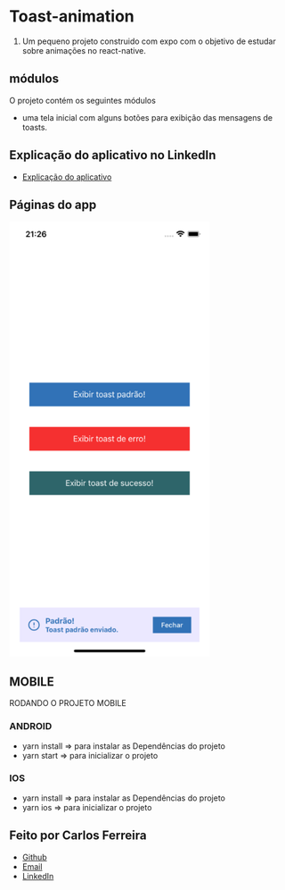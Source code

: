 # Toast-animation

1. Um pequeno projeto construido com expo com o objetivo de estudar sobre animações no react-native.

## módulos

O projeto contém os seguintes módulos

- uma tela inicial com alguns botões para exibição das mensagens de toasts.

## Explicação do aplicativo no LinkedIn

- [Explicação do aplicativo](https://www.linkedin.com/posts/carlos-ferreira-4b2ba219a_js-react-reactjs-activity-6949533311056625664-Z2zF?utm_source=linkedin_share&utm_medium=android_app)

## Páginas do app

<img src="https://github.com/CarlosSTS/react-native-toast-animation/blob/master/assets/home.png" alt="Foto do Home" width="360" />

## MOBILE

RODANDO O PROJETO MOBILE

### ANDROID

- yarn install => para instalar as Dependências do projeto
- yarn start => para inicializar o projeto

### IOS

- yarn install => para instalar as Dependências do projeto
- yarn ios => para inicializar o projeto

## Feito por Carlos Ferreira

- [Github](https://www.github.com/CarlosSTS)
- [Email](mailto://carlossts826@gmail.com)
- [LinkedIn](https://www.linkedin.com/in/carlos-ferreira-4b2ba219a/)
